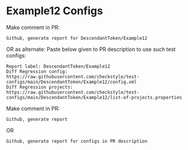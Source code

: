 # Example12 Configs
Make comment in PR:
```
Github, generate report for DescendantToken/Example12
```
OR as alternate:
Paste below given to PR description to use such test configs:
```
Report label: DescendantToken/Example12
Diff Regression config: https://raw.githubusercontent.com/checkstyle/test-configs/main/DescendantToken/Example12/config.xml
Diff Regression projects: https://raw.githubusercontent.com/checkstyle/test-configs/main/DescendantToken/Example12/list-of-projects.properties
```
Make comment in PR:
```
Github, generate report
```
OR
```
Github, generate report for configs in PR description
```
